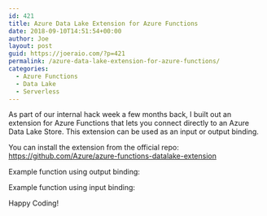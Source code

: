 ```yaml
---
id: 421
title: Azure Data Lake Extension for Azure Functions
date: 2018-09-10T14:51:54+00:00
author: Joe
layout: post
guid: https://joeraio.com/?p=421
permalink: /azure-data-lake-extension-for-azure-functions/
categories:
  - Azure Functions
  - Data Lake
  - Serverless
---
```

As part of our internal hack week a few months back, I built out an extension for Azure Functions that lets you connect directly to an Azure Data Lake Store. This extension can be used as an input or output binding.

You can install the extension from the official repo: <https://github.com/Azure/azure-functions-datalake-extension>

Example function using output binding:

Example function using input binding:  


Happy Coding!